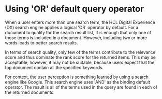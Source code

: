 # Using 'OR' default query operator

When a user enters more than one search term, the HCL Digital Experience (DX) search engine applies a logical 'OR' operator by default. For a document to qualify for the search result list, it is enough that only one of those terms is included in a document. However, including two or more words leads to better search results.

In terms of search quality, only few of the terms contribute to the relevance score and thus dominate the rank score for the returned items. This may be acceptable; however, it may not be suitable, because users expect that the top document contain all the specified keywords.

For context, the user perception is something learned by using a search engine like Google. This search engine uses 'AND' as the binding default operator. The result is all of the terms used in the query are found in each of the returned documents.